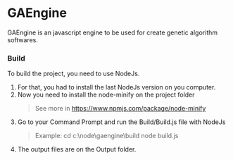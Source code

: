 # GAEngine
GAEngine is an javascript engine to be used for create genetic algorithm softwares. 

### Build
To build the project, you need to use NodeJs.
1. For that, you had to install the last NodeJs version on you computer.
2. Now you need to install the node-minify on the project folder
   > See more in https://www.npmjs.com/package/node-minify
3. Go to your Command Prompt and run the Build/Build.js file with NodeJs
   > Example: cd c:\node\gaengine\build
              node build.js
4. The output files are on the Output folder.
